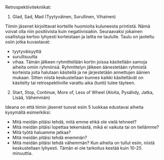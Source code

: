 Retrospektiivitekniikat:
1. Glad, Sad, Mad (Tyytyväinen, Surullinen, Vihainen)

Tiimin jäsenet kirjoittavat korteille huomioita kuluneesta printistä. Nämä voivat olla niin positiivista kuin negatiivisiakin. Seuraavaksi jokainen osallistuja kertoo lyhyesti korteistaan ja laitta ne taululle. Taulu on jaoteltu osiin jotka kuvastavat:
- tyytyväisyyttä
- surullisuutta
- vihaa.
Tämän jälkeen ryhmittellään kortin joissa käsitellään samoja aiheita omiin ryhmiinsä. Ryhmittelyn jälkeen äänestetään ryhmistä korteista joita halutaan käsitellä ja ne järjestetään annettujen äänien mukaan. Sitten niistä keskustellaan kunnes kaikki käsiteltävät on käsitelty tai retrospektiiville varattu aika (tunti) tulee täyteen.


2. Start, Stop, Continue, More of, Less of Wheel (Aloita, Pysähdy, Jatka, Lisää, Vähemmän)

Ideana on että tiimin jäsenet tuovat esiin 5 luokkaa edustavai aiheita kysymällä esimerkiksi:
- Mitä meidän pitäisi tehdä, mitä emme ehkä ole vielä tehneet?
- Mitä meidän pitäisi lopettaa tekemästä, mikä ei vaikuta tai on tiellämme?
- Mitä työtä haluamme jatkaa?
- Mitä meidän pitäisi tehdä enemmän?
- Mitä meidän pitäisi tehdä vähemmän?
Kun aiheita on tullut esiin, niistä keskustellaan lyhyesti. Tämän ei ole tarkoitus kestää kuin 10-25 minuuttia.